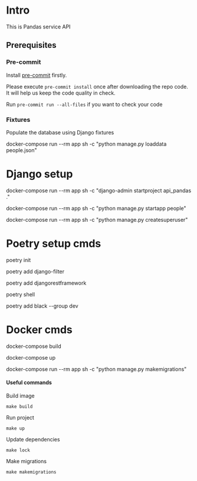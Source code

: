 # Intro

This is Pandas service API

## Prerequisites

### Pre-commit

Install [pre-commit](https://pre-commit.com/) firstly.

Please execute `pre-commit install` once after downloading the repo code. It will help us keep the code quality in
check.

Run `pre-commit run --all-files` if you want to check your code

### Fixtures

Populate the database using Django fixtures

docker-compose run --rm app sh -c "python manage.py loaddata people.json"

# Django setup

docker-compose run --rm app sh -c "django-admin startproject api_pandas ."

docker-compose run --rm app sh -c "python manage.py startapp people"

docker-compose run --rm app sh -c "python manage.py createsuperuser"

# Poetry setup cmds

poetry init

poetry add django-filter

poetry add djangorestframework

poetry shell

poetry add black --group dev

# Docker cmds

docker-compose build

docker-compose up

docker-compose run --rm app sh -c "python manage.py makemigrations"

#### Useful commands

Build image

```
make build
```

Run project

```
make up
```

Update dependencies

```
make lock
```

Make migrations

```
make makemigrations
```
